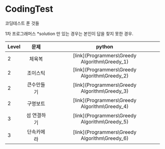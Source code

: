 
# CodingTest
코딩테스트 푼 것들

1차 프로그래머스
  *solution 만 있는 경우는 본인이 답을 찾지 못한 경우.

| Level | 문제 | python | 
| --- | :---: | :---: |
| 2 | 체육복 | [link](Programmers\Greedy Algorithm\Greedy_1) |
| 2 | 조이스틱 | [link](Programmers\Greedy Algorithm\Greedy_2) |
| 2 | 큰수만들기 | [link](Programmers\Greedy Algorithm\Greedy_3)|
| 2 | 구명보트 | [link](Programmers\Greedy Algorithm\Greedy_4)
| 3 | 섬 연결하기 | [link](Programmers\Greedy Algorithm\Greedy_5)
| 3 | 단속카메라 | [link](Programmers\Greedy Algorithm\Greedy_6)